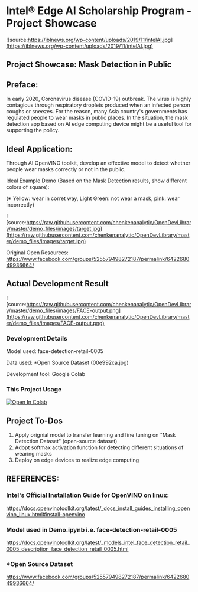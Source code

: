 # Intel® Edge AI Scholarship Program - Project Showcase
![source:https://iblnews.org/wp-content/uploads/2019/11/intelAI.jpg](https://iblnews.org/wp-content/uploads/2019/11/intelAI.jpg)

## Project Showcase: Mask Detection in Public

## Preface:
In early 2020, Coronavirus disease (COVID-19) outbreak. The virus is highly contagious through respiratory droplets produced when an infected person coughs or sneezes. For the reason, many Asia country's governments has regulated people to wear masks in public places. In the situation, the mask detection app based on AI edge computing device might be a useful tool for supporting the policy.

## Ideal Application:
Through AI OpenVINO toolkit, develop an effective model to detect whether people wear masks correctly or not in the public.

Ideal Example Demo (Based on the Mask Detection results, show different colors of square):

(※ Yellow: wear in corret way, Light Green: not wear a mask, pink: wear incorrectly) 

![source:https://raw.githubusercontent.com/chenkenanalytic/OpenDevLibrary/master/demo_files/images/target.jpg](https://raw.githubusercontent.com/chenkenanalytic/OpenDevLibrary/master/demo_files/images/target.jpg)

Original Open Resources: https://www.facebook.com/groups/525579498272187/permalink/642268049936664/


## Actual Development Result
![source:https://raw.githubusercontent.com/chenkenanalytic/OpenDevLibrary/master/demo_files/images/FACE-output.png](https://raw.githubusercontent.com/chenkenanalytic/OpenDevLibrary/master/demo_files/images/FACE-output.png)

### Development Details
Model used: face-detection-retail-0005

Data used: *Open Source Dataset (00e992ca.jpg)

Development tool: Google Colab

### This Project Usage

<a href='https://colab.research.google.com/github/chenkenanalytic/OpenDevLibrary/blob/master/demo.ipynb'><img src="https://colab.research.google.com/assets/colab-badge.svg" alt="Open In Colab"></a>

## Project To-Dos

1. Apply orignial model to transfer learning and fine tuning on "Mask Detection Dataset" (open-source dataset)
2. Adopt softmax activation function for detecting different situations of wearing masks
3. Deploy on edge devices to realize edge computing

## REFERENCES:
### Intel's Official Installation Guide for OpenVINO on linux: 
https://docs.openvinotoolkit.org/latest/_docs_install_guides_installing_openvino_linux.html#install-openvino

### Model used in Demo.ipynb i.e. face-detection-retail-0005
https://docs.openvinotoolkit.org/latest/_models_intel_face_detection_retail_0005_description_face_detection_retail_0005.html

### *Open Source Dataset
https://www.facebook.com/groups/525579498272187/permalink/642268049936664/
